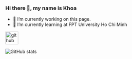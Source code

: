 ### Hi there 👋, my name is Khoa


- 🔭 I’m currently working on this page. 
- 🌱 I’m currently learning at FPT University Ho Chi Minh 


[<img src='https://cdn.jsdelivr.net/npm/simple-icons@3.0.1/icons/github.svg' alt='github' height='40'>](https://github.com/ThisIsLAK)  

![GitHub stats](https://github-readme-stats.vercel.app/api?username=ThisIsLAK&show_icons=true)  

